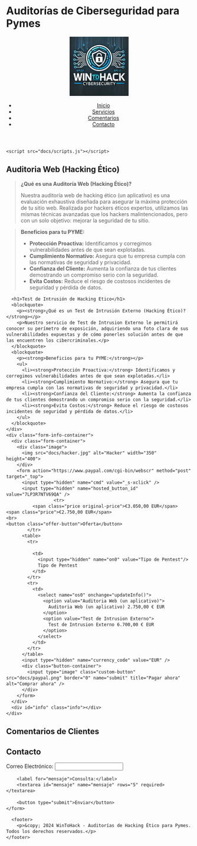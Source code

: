 # **Auditorías de Ciberseguridad para Pymes**

<html lang="es">
<head>
  <meta charset="UTF-8">
  <meta name="viewport" content="width=device-width, initial-scale=1.0">
  <title>WintoHack</title>
  <link rel="stylesheet" href="docs/styles.css">
</head>

<body>

  <header>
        <div class="logo">
            <img src="images/logo.jpg" alt="Logo de la Empresa" height="160" weight="25" >
        </div>
        <nav>
            <ul>
                <li><a href="#inicio">Inicio</a></li>
                <li><a href="#servicios">Servicios</a></li>
                <li><a href="#comentarios">Comentarios</a></li>
                <li><a href="#contacto">Contacto</a></li>
            </ul>
        </nav>
    </header>


    <script src="docs/scripts.js"></script>

    

<section id="servicios" class="container">
  <div class="content">
    <div class="text">
      <h1>Auditoria Web (Hacking Ético)</h1>
      <blockquote>
        <p><strong>¿Qué es una Auditoría Web (Hacking Ético)?</strong></p>
        <p>Nuestra auditoría web de hacking ético (un aplicativo) es una evaluación exhaustiva diseñada para asegurar la máxima protección de tu sitio web. Realizada por hackers éticos expertos, utilizamos las mismas técnicas avanzadas que los hackers malintencionados, pero con un solo objetivo: mejorar la seguridad de tu sitio.</p>
      </blockquote>
      <blockquote>
        <p><strong>Beneficios para tu PYME:</strong></p>
        <ul>
          <li><strong>Protección Proactiva:</strong> Identificamos y corregimos vulnerabilidades antes de que sean explotadas.</li>
          <li><strong>Cumplimiento Normativo:</strong> Asegura que tu empresa cumpla con las normativas de seguridad y privacidad.</li>
          <li><strong>Confianza del Cliente:</strong> Aumenta la confianza de tus clientes demostrando un compromiso serio con la seguridad.</li>
          <li><strong>Evita Costos:</strong> Reduce el riesgo de costosos incidentes de seguridad y pérdida de datos.</li>
        </ul>
      </blockquote>

      <h1>Test de Intrusión de Hacking Etico</h1>
      <blockquote>
        <p><strong>¿Qué es un Test de Intrusión Externo (Hacking Ético)?</strong></p>
        <p>Nuestro servicio de Test de Intrusion Externo le permitirá conocer su perímetro de exposición, adquiriendo una foto clara de sus vulnerabilidades expuestas y de cómo ponerles solución antes de que las encuentren los cibercriminales.</p>
      </blockquote>
      <blockquote>
        <p><strong>Beneficios para tu PYME:</strong></p>
        <ul>
          <li><strong>Protección Proactiva:</strong> Identificamos y corregimos vulnerabilidades antes de que sean explotadas.</li>
          <li><strong>Cumplimiento Normativo:</strong> Asegura que tu empresa cumpla con las normativas de seguridad y privacidad.</li>
          <li><strong>Confianza del Cliente:</strong> Aumenta la confianza de tus clientes demostrando un compromiso serio con la seguridad.</li>
          <li><strong>Evita Costos:</strong> Reduce el riesgo de costosos incidentes de seguridad y pérdida de datos.</li>
        </ul>
      </blockquote>
    </div>
    <div class="form-info-container">
      <div class="form-container">
        <div class="image">
          <img src="docs/hacker.jpg" alt="Hacker" width="350" height="400">
        </div>
        <form action="https://www.paypal.com/cgi-bin/webscr" method="post" target="_top">
          <input type="hidden" name="cmd" value="_s-xclick" />
          <input type="hidden" name="hosted_button_id" value="7LP3R7NTV69QA" />
                      <tr>
              <span class="price original-price">€3.050,00 EUR</span>
    <span class="price">€2.750,00 EUR</span>
    <br>
    <button class="offer-button">Oferta</button>
            </tr>
          <table>
            <tr>

              <td>
                <input type="hidden" name="on0" value="Tipo de Pentest"/>
                Tipo de Pentest
              </td>
            </tr>
            <tr>
              <td>
                <select name="os0" onchange="updateInfo()">
                  <option value="Auditoria Web (un aplicativo)">
                    Auditoria Web (un aplicativo) 2.750,00 € EUR
                  </option>
                  <option value="Test de Intrusion Externo">
                    Test de Intrusion Externo 6.700,00 € EUR
                  </option>
                </select>
              </td>
            </tr>
          </table>
          <input type="hidden" name="currency_code" value="EUR" />
          <div class="button-container">
            <input type="image" class="custom-button" src="docs/paypal.png" border="0" name="submit" title="Pagar ahora" alt="Comprar ahora" />
          </div>
        </form>
      </div>
      <div id="info" class="info"></div>
    </div>
  </div>
</section>


<main>
        <section id="comentarios" class="container">
            <h1>Comentarios de Clientes</h1>
            <div class="comentarios-lista" id="comentariosLista"></div>
        </section>




<section id="contacto" class="container">
    <h2>Contacto</h2>
    <form id="contactForm">
        <label for="email">Correo Electrónico:</label>
        <input type="email" id="email" name="email" required>
        
        <label for="mensaje">Consulta:</label>
        <textarea id="mensaje" name="mensaje" rows="5" required></textarea>
        
        <button type="submit">Enviar</button>
    </form>
</section>
</main>


<script src="https://cdn.emailjs.com/dist/email.min.js"></script>
<script>
    (function() {
        emailjs.init('YOUR_USER_ID'); // Reemplaza 'YOUR_USER_ID' con tu user ID de EmailJS
    })();
</script>


  
      <footer>
        <p>&copy; 2024 WinToHack - Auditorías de Hacking Ético para Pymes. Todos los derechos reservados.</p>
    </footer>
</body>
</html>

